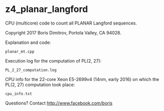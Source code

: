 # z4_planar_langford
CPU (multicore) code to count all PLANAR Langford sequences.

Copyright 2017 Boris Dimitrov, Portola Valley, CA 94028.

Explanation and code:

    planar_mt.cpp
    
Execution log for the computation of PL(2, 27):

    PL_2_27_computation.log
    
CPU info for the 22-core Xeon E5-2699v4 (14nm, early 2016) on which the
PL(2, 27) computation took place:

    cpu_info.txt

Questions? Contact http://www.facebook.com/boris
